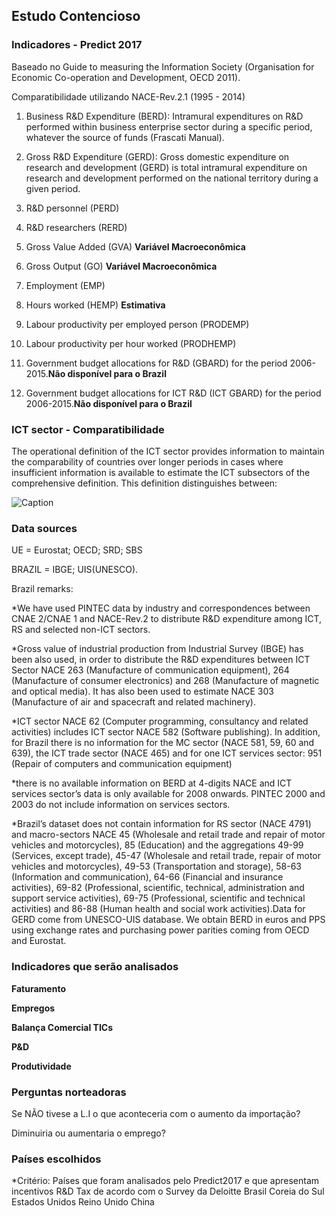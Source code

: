 ## Estudo Contencioso

### Indicadores - Predict 2017

Baseado no Guide to measuring the Information Society (Organisation for Economic Co-operation and Development, OECD 2011).

Comparatibilidade utilizando NACE-Rev.2.1 (1995 - 2014)

1. Business R&D Expenditure (BERD): Intramural  expenditures  on  R&D  performed  within  business  enterprise  sector  during  a specific period, whatever the source of funds (Frascati Manual). 

2. Gross R&D Expenditure (GERD): Gross  domestic  expenditure  on  research  and  development  (GERD)  is  total  intramural expenditure on research and development performed on the national territory during a given period.

3. R&D personnel (PERD)

4. R&D researchers (RERD)

5. Gross Value Added (GVA) **Variável Macroeconômica**

6. Gross Output (GO) **Variável Macroeconômica**

7. Employment (EMP)

8. Hours worked (HEMP) **Estimativa**

9. Labour productivity per employed person (PRODEMP)

10. Labour productivity per hour worked (PRODHEMP)

11. Government budget allocations for R&D (GBARD) for the period 2006-2015.**Não disponível para o Brazil**

12. Government budget allocations for ICT R&D (ICT GBARD) for the period 2006-2015.**Não disponível para o Brazil**

### ICT sector - Comparatibilidade

The operational definition of the ICT sector provides information to maintain the comparability of countries over longer periods in cases where insufficient information is available to estimate the ICT subsectors of the comprehensive definition.
This definition distinguishes between:

![Caption](/home/biota/Documentos/contencioso/estudo_contencioso/images/ict_sector.png)


### Data sources

UE = Eurostat; OECD; SRD; SBS

BRAZIL = IBGE; UIS(UNESCO). 

Brazil remarks:

*We have used PINTEC data by industry and correspondences between CNAE 2/CNAE 1 and NACE-Rev.2 to distribute R&D expenditure among ICT, RS and selected non-ICT sectors.

*Gross value of industrial production from Industrial Survey (IBGE) has been also used, in order to distribute the R&D expenditures between ICT Sector NACE 263 (Manufacture of communication equipment), 264 (Manufacture of consumer electronics) and 268
(Manufacture of magnetic and optical media). It has also been used to estimate NACE 303 (Manufacture of air and spacecraft and related machinery).

*ICT sector NACE 62 (Computer programming, consultancy and related activities) includes ICT sector NACE 582 (Software publishing). In addition, for Brazil there is no information for the MC sector (NACE 581, 59, 60 and 639), the ICT trade sector (NACE 465) and for one ICT services sector: 951 (Repair of computers and communication equipment)

*there is no available information on BERD at 4-digits NACE and ICT services sector’s data is only available for 2008 onwards. PINTEC 2000 and 2003 do not include information on services sectors. 

*Brazil’s dataset does not contain information for RS sector (NACE 4791) and macro-sectors NACE 45 (Wholesale and retail trade and repair of motor vehicles and motorcycles), 85 (Education) and the aggregations 49-99 (Services, except trade), 45-47 (Wholesale and retail trade, repair of motor vehicles and motorcycles), 49-53
(Transportation and storage), 58-63 (Information and communication), 64-66 (Financial and insurance activities), 69-82 (Professional, scientific, technical, administration and
support service activities), 69-75 (Professional, scientific and technical activities) and 86-88 (Human health and social work activities).Data for GERD come from UNESCO-UIS database.
We obtain BERD in euros and PPS using exchange rates and purchasing power parities coming from OECD and Eurostat.

### Indicadores que serão analisados

**Faturamento**

**Empregos**

**Balança Comercial TICs**

**P&D**

**Produtividade**

### Perguntas norteadoras

Se NÃO tivese a L.I o que aconteceria com o aumento da importação?

Diminuiria ou aumentaria o emprego? 

### Países escolhidos

*Critério: Países que foram analisados pelo Predict2017 e que apresentam incentivos R&D Tax de acordo com o Survey da Deloitte
Brasil
Coreia do Sul
Estados Unidos
Reino Unido
China

